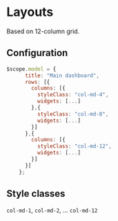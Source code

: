 # Layouts

Based on 12-column grid. 

## Configuration

```javascript
$scope.model = {
      title: "Main dashboard",
      rows: [{
        columns: [{
          styleClass: "col-md-4",
          widgets: [...]
        },{
          styleClass: "col-md-8",
          widgets: [...]
        }]
      },{
        columns: [{
          styleClass: "col-md-12",
          widgets: [...]
        }]
      }]
    };
```
    
## Style classes

`col-md-1`, `col-md-2`, ... `col-md-12`
